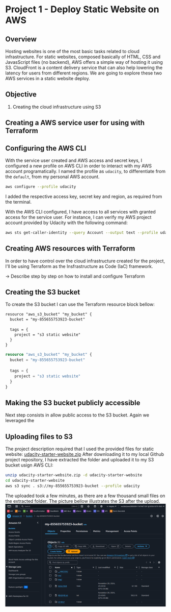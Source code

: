 # Project 1 - Deploy Static Website on AWS
## Overview
Hosting websites is one of the most basic tasks related to cloud infrastructure. For static websites, composed basically of HTML, CSS and JavasScript files (no backend), AWS offers a simple way of hosting it using S3. CloudFront is a content delivery service that can also help lowering the latency for users from different regions. We are going to explore these two AWS services in a static website deploy.

## Objective
1. Creating the cloud infrastructure using S3

## Creating a AWS service user for using with Terraform

## Configuring the AWS CLI
With the service user created and AWS access and secret keys, I configured a new profile on AWS CLI in order to interact with my AWS account programatically. I named the profile as `udacity`, to differentiate from the `default`, from my personal AWS account.
```bash
aws configure --profile udacity
```

I added the respective access key, secret key and region, as required from the terminal.

With the AWS CLI configured, I have access to all services with granted access for the service user. For instance, I can verify my AWS project account provided by Udacity with the following command:
```bash 
aws sts get-caller-identity --query Account --output text --profile udacity
```

## Creating AWS resources with Terraform
In order to have control over the cloud infrastructure created for the project, I'll be using Terraform as the Insfrastructure as Code (IaC) framework.

-> Describe step by step on how to install and configure Terraform

## Creating the S3 bucket
To create the S3 bucket I can use the Terraform resource block bellow:


```text title="main.tf"
resource "aws_s3_bucket" "my_bucket" {
  bucket = "my-855655753923-bucket"

  tags = {
    project = "s3 static website"
  }
}
```

```tf title="main.tf"
resource "aws_s3_bucket" "my_bucket" {
  bucket = "my-855655753923-bucket"

  tags = {
    project = "s3 static website"
  }
}
```

## Making the S3 bucket publicly accessible
Next step consists in allow public access to the S3 bucket. Again we leveraged the 

## Uploading files to S3
The project description required that I used the provided files for static website:
[udacity-starter-website.zip](https://drive.google.com/file/d/15vQ7-utH7wBJzdAX3eDmO9ls35J5_sEQ/view)
After downloading it to my local Github project repository, I have extracted the folder and uploaded it to my S3 bucket usign AWS CLI:
```bash
unzip udacity-starter-website.zip -d udacity-starter-website
cd udacity-starter-website
aws s3 sync . s3://my-855655753923-bucket --profile udacity
```

The uploaded took a few minutes, as there are a few thousand small files on the extracted folder. The picture bellow illustrates the S3 after the upload.
![S3 after upload](images/s3_with_uploaded_files.png)
